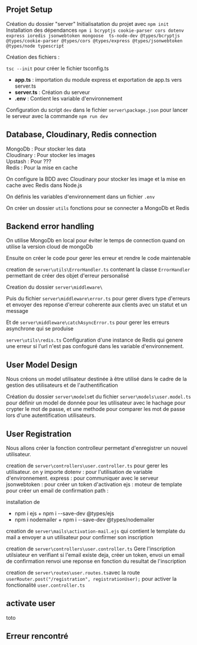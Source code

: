 ## Projet Setup

Création du dossier "server"
Initialisatation du projet avec `npm init`
Installation des dépendances `npm i bcryptjs cookie-parser cors dotenv express ioredis jsonwebtoken mongoose  ts-node-dev @types/bcryptjs @types/cookie-parser @types/cors @types/express @types/jsonwebtoken @types/node typescript`

Création des fichiers :

`tsc --init` pour créer le fichier tsconfig.ts

- **app.ts** : importation du module express et exportation de app.ts vers server.ts
- **server.ts** : Création du serveur
- **.env** : Contient les variable d'environnement

Configuration du script `dev` dans le fichier `server\package.json` pour lancer le serveur avec la commande `npm run dev`

## Database, Cloudinary, Redis connection

MongoDb : Pour stocker les data <br>
Cloudinary : Pour stocker les images <br>
Upstash : Pour ??? <br>
Redis : Pour la mise en cache <br>

On configure la BDD avec Cloudinary pour stocker les image et la mise en cache avec Redis dans Node.js

On définis les variables d'environnement dans un fichier `.env`

On créer un dossier `utils` fonctions pour se connecter a MongoDb et Redis

## Backend error handling

On utilise MongoDb en local pour éviter le temps de connection quand on utilise la version cloud de mongoDb

Ensuite on créer le code pour gerer les erreur et rendre le code maintenable

creation de `server\utils\ErrorHandler.ts` contenant la classe `ErrorHandler` permettant de créer des objet d'erreur personalisé

Creation du dossier `server\middleware\`

Puis du fichier `server\middleware\error.ts` pour gerer divers type d'erreurs et envoyer des reponse d'erreur coherente aux clients avec un statut et un message

Et de `server\middleware\catchAsyncError.ts` pour gerer les erreurs asynchrone qui se produise

`server\utils\redis.ts` Configuration d'une instance de Redis qui genere une erreur si l'url n'est pas confoguré dans les variable d'environnement.

## User Model Design

Nous créons un model utilisateur destinée à être utilisé dans le cadre de la gestion des utilisateurs et de l'authentification

Création du dossier `server\models`et du fichier `server\models\user.model.ts` pour définir un model de donnée pour les utilisateur
avec le hachage pour crypter le mot de passe,
et une methode pour comparer les mot de passe lors d'une autentification utilisateurs.

## User Registration

Nous allons créer la fonction controlleur permetant d'enregistrer un nouvel utilisateur.

creation de `server\controllers\user.controller.ts` pour gerer les utilisateur.
on y importe
dotenv : pour l'utilisation de variable d'environnement.
express : pour communiquer avec le serveur
jsonwebtoken : pour créer un token d'activation
ejs : moteur de template pour créer un email de confirmation
path :

installation de

- npm i ejs + npm i --save-dev @types/ejs
- npm i nodemailer + npm i --save-dev @types/nodemailer

creation de `server\mails\activation-mail.ejs` qui contient le template du mail a envoyer a un utilisateur pour confirmer son inscription

creation de `server\controllers\user.controller.ts` Gere l'inscription utilsiateur en verifiant si l'email existe deja,
créer un token,
envoi un email de confirmation
renvoi une reponse en fonction du resultat de l'inscription

creation de `server\routes\user.routes.ts`avec la route `userRouter.post("/registration", registrationUser);` pour activer la fonctionalité `user.controller.ts`

## activate user

toto

## Erreur rencontré
